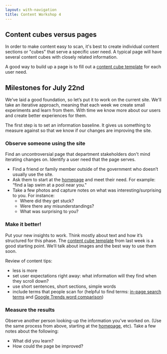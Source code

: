 ```yaml
---
layout: with-navigation
title: Content Workshop 4
---
```


## Content cubes versus pages

In order to make content easy to scan, it's best to create individual content sections or "cubes" that serve a specific user need. A typical page will have several content cubes with closely related information.

A good way to build up a page is to fill out a [content cube template](content-cube.html) for each user need.

## Milestones for July 22nd

We’ve laid a good foundation, so let’s put it to work on the current site. We'll take an iterative approach, meaning that each week we create small experiments and learn from them. With time we know more about our users and create better experiences for them.

The first step is to set an information baseline. It gives us something to measure against so that we know if our changes are improving the site.

### Observe someone using the site

Find an uncontroversial page that department stakeholders don't mind iterating changes on. Identify a user need that the page serves.

* Find a friend or family member outside of the government who doesn’t usually use the site.
* Ask them to start at the [homepage](http://www.lexingtonky.gov) and meet their need. For example: “find a lap swim at a pool near you."
* Take a few photos and capture notes on what was interesting/surprising to you. For instance:
  * Where did they get stuck?
  * Were there any misunderstandings?
  * What was surprising to you?

### Make it better!

Put your new insights to work. Think mostly about text and how it’s structured for this phase. The [content cube template](content-cube.html) from last week is a good starting point. We’ll talk about images and the best way to use them soon.

Review of content tips:

* less is more
* set user expectations right away: what information will they find when they scroll down?
* use short sentences, short sections, simple words
* include terms that people scan for (helpful to find terms: [in-page search terms](https://docs.google.com/spreadsheets/d/1Kt9nilIxycAp6BnQGjQPLhJSy4uKujOHk63gnWjdb4w/pubhtml) and [Google Trends word comparison](http://www.google.com/trends/explore#q=car%20accident%2C%20collision&cmpt=q&tz=Etc%2FGMT%2B4))

### Measure the results

Observe another person looking-up the information you’ve worked on. (Use the same process from above, starting at the [homepage](http://www.lexingtonky.gov), etc). Take a few notes about the following:

  * What did you learn?
  * How could the page be improved?
